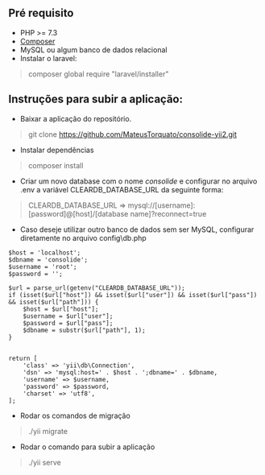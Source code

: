 Pré requisito
------------

* PHP >= 7.3
* [Composer](https://getcomposer.org/download/ "Composer")
* MySQL ou algum banco de dados relacional
* Instalar o laravel:
> composer global require "laravel/installer"

Instruções para subir a aplicação:
------------

* Baixar a aplicação do repositório.
> git clone https://github.com/MateusTorquato/consolide-yii2.git

* Instalar dependências
> composer install

* Criar um novo database com o nome *consolide* e configurar no arquivo .env a variável CLEARDB_DATABASE_URL da seguinte forma:

> CLEARDB_DATABASE_URL => mysql://[username]:[password]@[host]/[database name]?reconnect=true

* Caso deseje utilizar outro banco de dados sem ser MySQL, configurar diretamente no arquivo config\db.php

```
$host = 'localhost';
$dbname = 'consolide';
$username = 'root';
$password = '';

$url = parse_url(getenv("CLEARDB_DATABASE_URL"));
if (isset($url["host"]) && isset($url["user"]) && isset($url["pass"]) && isset($url["path"])) {
    $host = $url["host"];
    $username = $url["user"];
    $password = $url["pass"];
    $dbname = substr($url["path"], 1);
}


return [
    'class' => 'yii\db\Connection',
    'dsn' => 'mysql:host=' . $host . ';dbname=' . $dbname,
    'username' => $username,
    'password' => $password,
    'charset' => 'utf8',
];
```
* Rodar os comandos de migração
> ./yii migrate

* Rodar o comando para subir a aplicação
> ./yii serve

